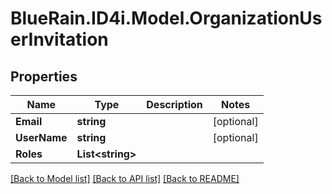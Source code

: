 # BlueRain.ID4i.Model.OrganizationUserInvitation
## Properties

Name | Type | Description | Notes
------------ | ------------- | ------------- | -------------
**Email** | **string** |  | [optional] 
**UserName** | **string** |  | [optional] 
**Roles** | **List&lt;string&gt;** |  | 

[[Back to Model list]](../README.md#documentation-for-models) [[Back to API list]](../README.md#documentation-for-api-endpoints) [[Back to README]](../README.md)


